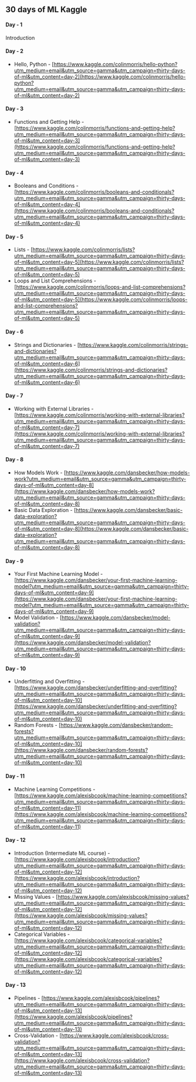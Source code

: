 ## 30 days of ML Kaggle

#### Day - 1
Introduction

#### Day - 2
- Hello, Python - [https://www.kaggle.com/colinmorris/hello-python?utm_medium=email&utm_source=gamma&utm_campaign=thirty-days-of-ml&utm_content=day-2](https://www.kaggle.com/colinmorris/hello-python?utm_medium=email&utm_source=gamma&utm_campaign=thirty-days-of-ml&utm_content=day-2)

#### Day - 3
- Functions and Getting Help - [https://www.kaggle.com/colinmorris/functions-and-getting-help?utm_medium=email&utm_source=gamma&utm_campaign=thirty-days-of-ml&utm_content=day-3](https://www.kaggle.com/colinmorris/functions-and-getting-help?utm_medium=email&utm_source=gamma&utm_campaign=thirty-days-of-ml&utm_content=day-3)

#### Day - 4
- Booleans and Conditions - [https://www.kaggle.com/colinmorris/booleans-and-conditionals?utm_medium=email&utm_source=gamma&utm_campaign=thirty-days-of-ml&utm_content=day-4](https://www.kaggle.com/colinmorris/booleans-and-conditionals?utm_medium=email&utm_source=gamma&utm_campaign=thirty-days-of-ml&utm_content=day-4)

#### Day - 5
- Lists - [https://www.kaggle.com/colinmorris/lists?utm_medium=email&utm_source=gamma&utm_campaign=thirty-days-of-ml&utm_content=day-5](https://www.kaggle.com/colinmorris/lists?utm_medium=email&utm_source=gamma&utm_campaign=thirty-days-of-ml&utm_content=day-5)
- Loops and List Comprehensions - [https://www.kaggle.com/colinmorris/loops-and-list-comprehensions?utm_medium=email&utm_source=gamma&utm_campaign=thirty-days-of-ml&utm_content=day-5](https://www.kaggle.com/colinmorris/loops-and-list-comprehensions?utm_medium=email&utm_source=gamma&utm_campaign=thirty-days-of-ml&utm_content=day-5)

#### Day - 6
- Strings and Dictionaries - [https://www.kaggle.com/colinmorris/strings-and-dictionaries?utm_medium=email&utm_source=gamma&utm_campaign=thirty-days-of-ml&utm_content=day-6](https://www.kaggle.com/colinmorris/strings-and-dictionaries?utm_medium=email&utm_source=gamma&utm_campaign=thirty-days-of-ml&utm_content=day-6)

#### Day - 7
- Working with External Libraries - [https://www.kaggle.com/colinmorris/working-with-external-libraries?utm_medium=email&utm_source=gamma&utm_campaign=thirty-days-of-ml&utm_content=day-7](https://www.kaggle.com/colinmorris/working-with-external-libraries?utm_medium=email&utm_source=gamma&utm_campaign=thirty-days-of-ml&utm_content=day-7)

#### Day - 8
- How Models Work - [https://www.kaggle.com/dansbecker/how-models-work?utm_medium=email&utm_source=gamma&utm_campaign=thirty-days-of-ml&utm_content=day-8](https://www.kaggle.com/dansbecker/how-models-work?utm_medium=email&utm_source=gamma&utm_campaign=thirty-days-of-ml&utm_content=day-8)
- Basic Data Exploration - [https://www.kaggle.com/dansbecker/basic-data-exploration?utm_medium=email&utm_source=gamma&utm_campaign=thirty-days-of-ml&utm_content=day-8](https://www.kaggle.com/dansbecker/basic-data-exploration?utm_medium=email&utm_source=gamma&utm_campaign=thirty-days-of-ml&utm_content=day-8)

#### Day - 9
- Your First Machine Learning Model - [https://www.kaggle.com/dansbecker/your-first-machine-learning-model?utm_medium=email&utm_source=gamma&utm_campaign=thirty-days-of-ml&utm_content=day-9](https://www.kaggle.com/dansbecker/your-first-machine-learning-model?utm_medium=email&utm_source=gamma&utm_campaign=thirty-days-of-ml&utm_content=day-9)
- Model Validation - [https://www.kaggle.com/dansbecker/model-validation?utm_medium=email&utm_source=gamma&utm_campaign=thirty-days-of-ml&utm_content=day-9](https://www.kaggle.com/dansbecker/model-validation?utm_medium=email&utm_source=gamma&utm_campaign=thirty-days-of-ml&utm_content=day-9)

#### Day - 10
- Underfitting and Overfitting - [https://www.kaggle.com/dansbecker/underfitting-and-overfitting?utm_medium=email&utm_source=gamma&utm_campaign=thirty-days-of-ml&utm_content=day-10](https://www.kaggle.com/dansbecker/underfitting-and-overfitting?utm_medium=email&utm_source=gamma&utm_campaign=thirty-days-of-ml&utm_content=day-10)
- Random Forests - [https://www.kaggle.com/dansbecker/random-forests?utm_medium=email&utm_source=gamma&utm_campaign=thirty-days-of-ml&utm_content=day-10](https://www.kaggle.com/dansbecker/random-forests?utm_medium=email&utm_source=gamma&utm_campaign=thirty-days-of-ml&utm_content=day-10)

#### Day - 11
- Machine Learning Competitions - [https://www.kaggle.com/alexisbcook/machine-learning-competitions?utm_medium=email&utm_source=gamma&utm_campaign=thirty-days-of-ml&utm_content=day-11](https://www.kaggle.com/alexisbcook/machine-learning-competitions?utm_medium=email&utm_source=gamma&utm_campaign=thirty-days-of-ml&utm_content=day-11)

#### Day - 12
- Introduction (Intermediate ML course) - [https://www.kaggle.com/alexisbcook/introduction?utm_medium=email&utm_source=gamma&utm_campaign=thirty-days-of-ml&utm_content=day-12](https://www.kaggle.com/alexisbcook/introduction?utm_medium=email&utm_source=gamma&utm_campaign=thirty-days-of-ml&utm_content=day-12)
- Missing Values - [https://www.kaggle.com/alexisbcook/missing-values?utm_medium=email&utm_source=gamma&utm_campaign=thirty-days-of-ml&utm_content=day-12](https://www.kaggle.com/alexisbcook/missing-values?utm_medium=email&utm_source=gamma&utm_campaign=thirty-days-of-ml&utm_content=day-12)
- Categorical Variables - [https://www.kaggle.com/alexisbcook/categorical-variables?utm_medium=email&utm_source=gamma&utm_campaign=thirty-days-of-ml&utm_content=day-12](https://www.kaggle.com/alexisbcook/categorical-variables?utm_medium=email&utm_source=gamma&utm_campaign=thirty-days-of-ml&utm_content=day-12)

#### Day - 13
- Pipelines - [https://www.kaggle.com/alexisbcook/pipelines?utm_medium=email&utm_source=gamma&utm_campaign=thirty-days-of-ml&utm_content=day-13](https://www.kaggle.com/alexisbcook/pipelines?utm_medium=email&utm_source=gamma&utm_campaign=thirty-days-of-ml&utm_content=day-13)
- Cross-Validation - [https://www.kaggle.com/alexisbcook/cross-validation?utm_medium=email&utm_source=gamma&utm_campaign=thirty-days-of-ml&utm_content=day-13](https://www.kaggle.com/alexisbcook/cross-validation?utm_medium=email&utm_source=gamma&utm_campaign=thirty-days-of-ml&utm_content=day-13)
